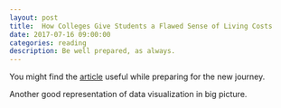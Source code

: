 ```yaml
---
layout: post
title:  How Colleges Give Students a Flawed Sense of Living Costs
date: 2017-07-16 09:00:00
categories: reading
description: Be well prepared, as always.
---
```


You might find the [article](http://www.chronicle.com/interactives/cost-of-living?cid=wsinglestory_hp_1) useful while preparing for the new journey.

Another good representation of data visualization in big picture.



